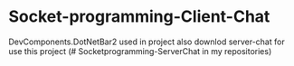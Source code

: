 # Socket-programming-Client-Chat
DevComponents.DotNetBar2 used in project
also downlod server-chat for use this project (# Socketprogramming-ServerChat in my repositories)
